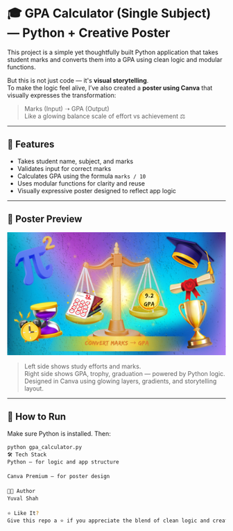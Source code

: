 # 🎓 GPA Calculator (Single Subject) — Python + Creative Poster

This project is a simple yet thoughtfully built Python application that takes student marks and converts them into a GPA using clean logic and modular functions.

But this is not just code — it's **visual storytelling**.  
To make the logic feel alive, I’ve also created a **poster using Canva** that visually expresses the transformation:

> Marks (Input) ➝ GPA (Output)  
> Like a glowing balance scale of effort vs achievement ⚖️

---

## 🧠 Features

- Takes student name, subject, and marks  
- Validates input for correct marks  
- Calculates GPA using the formula `marks / 10`  
- Uses modular functions for clarity and reuse  
- Visually expressive poster designed to reflect app logic

---

## 📸 Poster Preview

![GPA Calculator Poster](poster-v1.png)

> Left side shows study efforts and marks.  
> Right side shows GPA, trophy, graduation — powered by Python logic.  
> Designed in Canva using glowing layers, gradients, and storytelling layout.

---

## 🐍 How to Run

Make sure Python is installed. Then:

```bash
python gpa_calculator.py
🛠️ Tech Stack
Python – for logic and app structure

Canva Premium – for poster design

👨‍💻 Author
Yuval Shah

⭐ Like It?
Give this repo a ⭐ if you appreciate the blend of clean logic and creative visual design.
